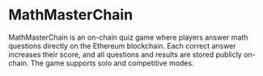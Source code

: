 # MathMasterChain
MathMasterChain is an on-chain quiz game where players answer math questions directly on the Ethereum blockchain. Each correct answer increases their score, and all questions and results are stored publicly on-chain. The game supports solo and competitive modes.
